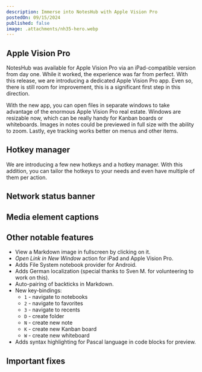 ```yaml
---
description: Immerse into NotesHub with Apple Vision Pro
postedOn: 09/15/2024
published: false
image: .attachments/nh35-hero.webp
---
```


## Apple Vision Pro
NotesHub was available for Apple Vision Pro via an iPad-compatible version from day one. While it worked, the experience was far from perfect. With this release, we are introducing a dedicated Apple Vision Pro app. Even so, there is still room for improvement, this is a significant first step in this direction.

With the new app, you can open files in separate windows to take advantage of the enormous Apple Vision Pro real estate. Windows are resizable now, which can be really handy for Kanban boards or whiteboards. Images in notes could be previewed in full size with the ability to zoom. Lastly, eye tracking works better on menus and other items.

## Hotkey manager
We are introducing a few new hotkeys and a hotkey manager. With this addition, you can tailor the hotkeys to your needs and even have multiple of them per action.

## Network status banner


## Media element captions

## Other notable features
- View a Markdown image in fullscreen by clicking on it.
- _Open Link in New Window_ action for iPad and Apple Vision Pro.
- Adds File System notebook provider for Android.
- Adds German localization (special thanks to Sven M. for volunteering to work on this).
- Auto-pairing of backticks in Markdown.
- New key-bindings:
  - `1` - navigate to notebooks
  - `2` - navigate to favorites
  - `3` - navigate to recents
  - `D` - create folder
  - `N` - create new note
  - `K` - create new Kanban board
  - `W` - create new whiteboard
- Adds syntax highlighting for Pascal language in code blocks for preview.

## Important fixes
